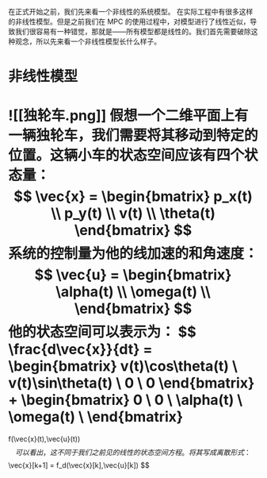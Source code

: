 在正式开始之前，我们先来看一个非线性的系统模型。
在实际工程中有很多这样的非线性模型。但是之前我们在 MPC 的使用过程中，对模型进行了线性近似，导致我们很容易有一种错觉，那就是——所有模型都是线性的。我们首先需要破除这种观念，所以先来看一个非线性模型长什么样子。
# 非线性模型
![[独轮车.png]]
假想一个二维平面上有一辆独轮车，我们需要将其移动到特定的位置。这辆小车的状态空间应该有四个状态量：
$$
\vec{x} = 
\begin{bmatrix}
p_x(t) \\
p_y(t) \\
v(t) \\
\theta(t)
\end{bmatrix}
$$
系统的控制量为他的线加速的和角速度：
$$
\vec{u} = 
\begin{bmatrix}
\alpha(t) \\
\omega(t) \\
\end{bmatrix}
$$
他的状态空间可以表示为：
$$
\frac{d\vec{x}}{dt} = 
\begin{bmatrix}
v(t)\cos\theta(t) \\
v(t)\sin\theta(t) \\
0 \\
0
\end{bmatrix}
+
\begin{bmatrix}
0 \\
0 \\
\alpha(t) \\
\omega(t) \\
\end{bmatrix}
=
f(\vec{x}(t),\vec{u}(t))
$$
可以看出，这不同于我们之前见的线性的状态空间方程。
将其写成离散形式：
$$
\vec{x}[k+1] = f_d(\vec{x}[k],\vec{u}[k])
$$


